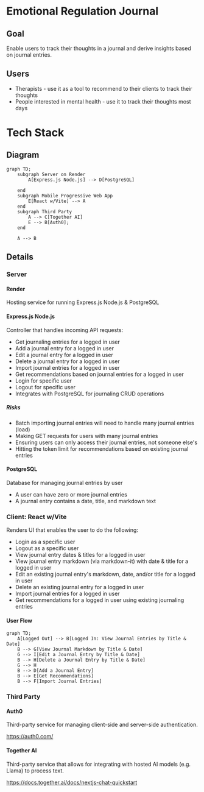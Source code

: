 # Emotional Regulation Journal

## Goal

Enable users to track their thoughts in a journal and derive insights based on journal entries.

## Users

* Therapists - use it as a tool to recommend to their clients to track their thoughts
* People interested in mental health - use it to track their thoughts most days

# Tech Stack

## Diagram

```mermaid
graph TD;
    subgraph Server on Render
        A[Express.js Node.js] --> D[PostgreSQL]
        
    end
    subgraph Mobile Progressive Web App
        E[React w/Vite] --> A
    end
    subgraph Third Party
        A --> C[Together AI]
        E --> B[Auth0];
    end

    A --> B
```

## Details
### Server

#### Render
Hosting service for running Express.js Node.js & PostgreSQL

#### Express.js Node.js
Controller that handles incoming API requests:
* Get journaling entries for a logged in user
* Add a journal entry for a logged in user
* Edit a journal entry for a logged in user
* Delete a journal entry for a logged in user
* Import journal entries for a logged in user
* Get recommendations based on journal entries for a logged in user
* Login for specific user
* Logout for specific user
* Integrates with PostgreSQL for journaling CRUD operations

##### Risks
* Batch importing journal entries will need to handle many journal entries (load)
* Making GET requests for users with many journal entries
* Ensuring users can only access their journal entries, not someone else's
* Hitting the token limit for recommendations based on existing journal entries

#### PostgreSQL
Database for managing journal entries by user
* A user can have zero or more journal entries
* A journal entry contains a date, title, and markdown text

### Client: React w/Vite

Renders UI that enables the user to do the following:
* Login as a specific user
* Logout as a specific user
* View journal entry dates & titles for a logged in user
* View journal entry markdown (via markdown-it) with date & title for a logged in user
* Edit an existing journal entry's markdown, date, and/or title for a logged in user
* Delete an existing journal entry for a logged in user
* Import journal entries for a logged in user
* Get recommendations for a logged in user using existing journaling entries

#### User Flow

```mermaid
graph TD;
    A[Logged Out] --> B[Logged In: View Journal Entries by Title & Date]
    B --> G[View Journal Markdown by Title & Date]
    G --> I[Edit a Journal Entry by Title & Date]
    B --> H[Delete a Journal Entry by Title & Date]
    G --> H
    B --> D[Add a Journal Entry]
    B --> E[Get Recommendations]
    B --> F[Import Journal Entries]

```

### Third Party

#### Auth0

Third-party service for managing client-side and server-side authentication.

https://auth0.com/

#### Together AI

Third-party service that allows for integrating with hosted AI models (e.g. Llama) to process text.

https://docs.together.ai/docs/nextjs-chat-quickstart

